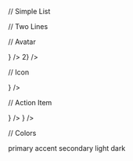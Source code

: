 //  Simple List

<List>
	<ListItem>
		<ListItemText primary="lorem ipsum" />
	</ListItem>
	<ListItem disabled>
		<ListItemText primary="lorem ipsum" />
	</ListItem>
</List>


// Two Lines

<List>
	<ListItem onClick={handleClickItem}>
		<ListItemText 
			primary="1st lorem ipsum" 
			secondary="2nd lorem ipsum" 
		/>
	</ListItem>
	<ListItem onClick={handleClickItem}>
		<ListItemText 
			primary="1st lorem ipsum" 
			secondary="2nd lorem ipsum" 
		/>
	</ListItem>
</List>


// Avatar

<List >
	<ListItem>
		<ListItemAvatar avatar={<UserCircleSolidIcon />} />
		<ListItemText primary="lorem ipsum" />
	</ListItem>
	<ListItem>
		<ListItemAvatar avatar={<span>2</span>} />
		<ListItemText primary="lorem ipsum" />
	</ListItem>
</List>


//  Icon

<List>
	<ListItem>
		<ListItemIcon icon={<HomeSolidIcon />} />
		<ListItemText primary="lorem ipsum" />
	</ListItem>
</List>


// Action Item

<List>
	<ListItem>
		<ListItemText primary="lorem ipsum" />
		<ListItemAction>
			<IconButton 
				onClick={handleClickAction} 
				icon={<HomeSolidIcon />} 
			/>
		</ListItemAction>
	</ListItem>
	<ListItem>
		<ListItemText primary="lorem ipsum" />
		<ListItemAction>
			<IconButton 
				color={COLOR.primary} 
				onClick={handleClickAction} 
				icon={<HomeSolidIcon />} 
			/>
		</ListItemAction>
	</ListItem>
</List>


// Colors

<List>
	<ListItem color={COLOR.primary}>
		primary
	</ListItem>
	<ListItem color={COLOR.accent}>
		accent
	</ListItem>
	<ListItem color={COLOR.secondary}>
		secondary
	</ListItem>
	<ListItem color={COLOR.light}>
		light
	</ListItem>
	<ListItem color={COLOR.dark}>
		dark
	</ListItem>
</List>
